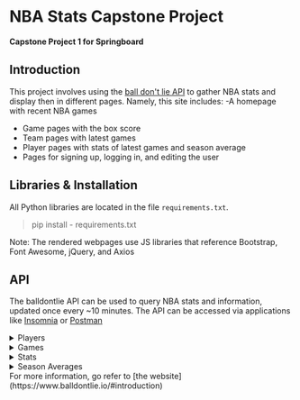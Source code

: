# NBA Stats Capstone Project
**Capstone Project 1 for Springboard**

## Introduction
This project involves using the [ball don't lie API](https://ball-dont-lie.herokuapp.com/) to gather NBA stats and display then in different pages. Namely, this site includes:
-A homepage with recent NBA games
- Game pages with the box score
- Team pages with latest games
- Player pages with stats of latest games and season average
- Pages for signing up, logging in, and editing the user

## Libraries & Installation
All Python libraries are located in the file `requirements.txt`. 
> pip install - requirements.txt

Note: The rendered webpages use JS libraries that reference Bootstrap, Font Awesome, jQuery, and Axios

## API
The balldontlie API can be used to query NBA stats and information, updated once every ~10 minutes. The API can be accessed via applications like [Insomnia](https://insomnia.rest/) or [Postman](https://www.postman.com/)
<details>
  <summary>Players</summary>
  <strong>GET </strong> https://www.balldontlie.io/api/v1/players</br>
  <img src="https://user-images.githubusercontent.com/33531005/125836556-ddcd47c6-d926-4773-b32c-9256f13e97d7.png">
</details>
<details>
  <summary>Games</summary>
  <strong>GET </strong> https://www.balldontlie.io/api/v1/games
  {
  "data": [
    {
      "id":1,
      "date":"2018-10-16T00:00:00.000Z",
      "home_team_score":105,
      "visitor_team_score":87,
      "season":2018,
      "period": 4,
      "status": "Final",
      "time": " ",
      "postseason": false,
      "home_team":{
        "id":2,
        "abbreviation":"BOS",
        "city":"Boston",
        "conference":"East",
        "division":"Atlantic",
        "full_name":"Boston Celtics",
        "name":"Celtics"
      },
      "visitor_team":{
        "id":23,
        "abbreviation":"PHI",
        "city":"Philadelphia",
        "conference":"East",
        "division":"Atlantic",
        "full_name":"Philadelphia 76ers",
        "name":"76ers"
      },
    },
    ...
  ],
  "meta": {
    "total_pages": 1877,
    "current_page": 1,
    "next_page": 2,
    "per_page": 25,
    "total_count": 46911
  }
}
</details>
<details>
  <summary>Stats</summary>
  <strong>GET </strong> https://www.balldontlie.io/api/v1/stats
  {
  "data": [
    {
      "id":29,
      "ast":2,
      "blk":2,
      "dreb":8,
      "fg3_pct":0.25,
      "fg3a":4,
      "fg3m":1,
      "fg_pct":0.429,
      "fga":21,
      "fgm":9,
      "ft_pct":0.8,
      "fta":5,
      "ftm":4,
      "game":{
        "id":1,
        "date":"2018-10-16T00:00:00.000Z",
        "home_team_id":2,
        "home_team_score":105,
        "season":2018,
        "visitor_team_id":23,
        "visitor_team_score":87
      },
      "min":"36:49",
      "oreb":2,
      "pf":3,
      "player":{
        "id":145,
        "first_name":"Joel",
        "last_name":"Embiid",
        "position":"F-C",
        "team_id":23
      },
      "pts":23,
      "reb":10,
      "stl":1,
      "team":{
        "id":23,
        "abbreviation":"PHI",
        "city":"Philadelphia",
        "conference":"East",
        "division":"Atlantic",
        "full_name":"Philadelphia 76ers",
        "name":"76ers"
      },
      "turnover":5
    },
    ...
  ],
  "meta": {
    "total_pages": 2042,
    "current_page": 1,
    "next_page": 2,
    "per_page": 25,
    "total_count": 51045
  }
}
</details>
<details>
  <summary>Season Averages</summary>
  <strong>GET </strong> https://www.balldontlie.io/api/v1/season_averages
  {
  "data": [
    {
      "games_played":37,
      "player_id":237,
      "season":2018,
      "min":"34:46",
      "fgm":9.92,
      "fga":19.22,
      "fg3m":2.05,
      "fg3a":5.73,
      "ftm":5.08,
      "fta":7.54,
      "oreb":0.95,
      "dreb":7.59,
      "reb":8.54,
      "ast":7.38,
      "stl":1.32,
      "blk":0.65,
      "turnover":3.49,
      "pf":1.59,
      "pts":26.97,
      "fg_pct":0.516,
      "fg3_pct":0.358,
      "ft_pct":0.674
    }
  ]
}
</details>
For more information, go refer to [the website](https://www.balldontlie.io/#introduction)

## 
